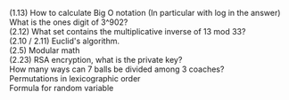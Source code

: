 (1.13) How to calculate Big O notation (In particular with log in the answer)  
What is the ones digit of 3^902?  
(2.12) What set contains the multiplicative inverse of 13 mod 33?  
(2.10 / 2.11) Euclid's algorithm.  
(2.5) Modular math  
(2.23) RSA encryption, what is the private key?  
How many ways can 7 balls be divided among 3 coaches?  
Permutations in lexicographic order  
Formula for random variable
